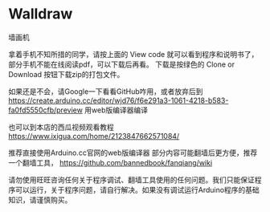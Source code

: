 # Walldraw
墙画机

拿着手机不知所措的同学，请按上面的 View code 就可以看到程序和说明书了，部分手机不能在线阅读pdf，可以下载后再看。
下载是按绿色的 Clone or Download 按钮下载zip的打包文件。

如果还是不会，请Google一下看看GitHub咋用，或者放弃后到 https://create.arduino.cc/editor/wjd76/f6e291a3-1061-4218-b583-fa0fd5550cfb/preview 用web版编译器编译

也可以到本店的西瓜视频观看教程 https://www.ixigua.com/home/2123847662571084/

推荐直接使用Arduino.cc官网的web版编译器 部分内容可能翻墙后更方便，推荐一个翻墙工具， https://github.com/bannedbook/fanqiang/wiki

请勿使用旺旺咨询任何关于程序调试、翻墙工具使用的任何问题。我们只能保证程序可以运行，关于程序问题，请自行解决。如果没有调试运行Arduino程序的基础知识，请谨慎购买。
